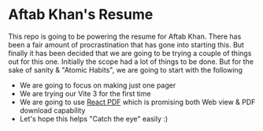 # Aftab Khan's Resume

This repo is going to be powering the resume for Aftab Khan. There has been a fair amount of procrastination that has gone into starting this. But finally it has been decided that we are going to be trying a couple of things out for this one. Initially the scope had a lot of things to be done. But for the sake of sanity & "Atomic Habits", we are going to start with the following

- We are going to focus on making just one pager
- We are trying our Vite 3 for the first time
- We are going to use [React PDF](https://react-pdf.org/) which is promising both Web view & PDF download capability
- Let's hope this helps "Catch the eye" easily :)
